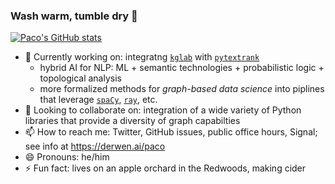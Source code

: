 ### Wash warm, tumble dry 👋

[![Paco's GitHub stats](https://github-readme-stats.vercel.app/api?username=ceteri)](https://github.com/anuraghazra/github-readme-stats)

- 🔭 Currently working on: integratng [`kglab`](https://github.com/DerwenAI/kglab) with [`pytextrank`](https://github.com/DerwenAI/pytextrank)
  - hybrid AI for NLP: ML + semantic technologies + probabilistic logic + topological analysis
  - more formalized methods for *graph-based data science* into piplines that leverage [`spaCy`](https://spacy.io/), [`ray`](https://ray.io/), etc.
- 👯 Looking to collaborate on: integration of a wide variety of Python libraries that provide a diversity of graph capabilties
- 📫 How to reach me: Twitter, GitHub issues, public office hours, Signal; see info at <https://derwen.ai/paco>
- 😄 Pronouns: he/him
- ⚡ Fun fact: lives on an apple orchard in the Redwoods, making cider
